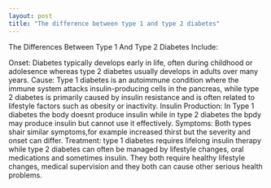 ```yaml
---
layout: post
title: "The difference between type 1 and type 2 diabetes"
---
```

The Differences Between Type 1 And Type 2 Diabetes Include:

Onset: Diabetes typically develops early in life, often during childhood or adolesence whereas type 2 diabetes usually develops in adults over many years.
Cause: Type 1 diabetes is an autoimmune condition where the immune system attacks insulin-producing cells in the pancreas, while type 2 diabetes is primarily caused by insulin resistance and is often related to lifestyle factors such as obesity or inactivity.
Insulin Production: In Type 1 diabetes the body doesnt produce insulin while in type 2 diabetes the bpdy may produce insulin but cannot use it effectively.
Symptoms: Both types shair similar symptoms,for example increased thirst but the severity and onset can differ.
Treatment: type 1 diabetes requires lifelong insulin therapy while type 2 diabetes can often be managed by lifestyle changes, oral medications and sometimes insulin.
They both require healthy lifestyle changes, medical supervision and they both can cause other serious health problems.
